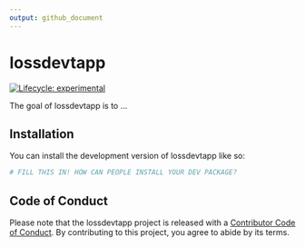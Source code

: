 ```yaml
---
output: github_document
---
```


<!-- README.md is generated from README.Rmd. Please edit that file -->



# lossdevtapp

<!-- badges: start -->
[![Lifecycle: experimental](https://img.shields.io/badge/lifecycle-experimental-orange.svg)](https://lifecycle.r-lib.org/articles/stages.html#experimental)
<!-- badges: end -->

The goal of lossdevtapp is to ...

## Installation

You can install the development version of lossdevtapp like so:

``` r
# FILL THIS IN! HOW CAN PEOPLE INSTALL YOUR DEV PACKAGE?
```

## Code of Conduct

Please note that the lossdevtapp project is released with a [Contributor Code of Conduct](https://contributor-covenant.org/version/2/0/CODE_OF_CONDUCT.html). By contributing to this project, you agree to abide by its terms.

